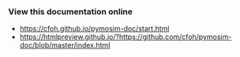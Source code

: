 ### View this documentation online

- https://cfoh.github.io/pymosim-doc/start.html
- https://htmlpreview.github.io/?https://github.com/cfoh/pymosim-doc/blob/master/index.html
